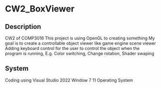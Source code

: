 # CW2_BoxViewer
## Description
  CW2 of COMP3016
  This project is using OpenGL to creating something
  My goal is to create a controllable object viewer like game engine scene viewer
  Adding keyboard control for the user to control the object when the program is running, E.g. Color switching, Change rotation, Shader swaping

## System
  Coding using Visual Studio 2022
  Window 7 11 Operating System
